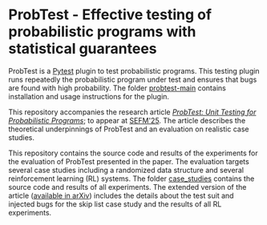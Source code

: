 # ProbTest - Effective testing of probabilistic programs with statistical guarantees

ProbTest is a [Pytest](https://docs.pytest.org/) plugin to test probabilistic programs. This testing plugin runs repeatedly the probabilistic program under test and ensures that bugs are found with high probability. The folder [probtest-main](probtest-main/) contains installation and usage instructions for the plugin.

This repository accompanies the research article [<i>ProbTest: Unit Testing for Probabilistic Programs</i>](https://arxiv.org/abs/2509.02012); to appear at [SEFM'25](https://sefm-conference.github.io/2025/). The article describes the theoretical underpinnings of ProbTest and an evaluation on realistic case studies.

This repository contains the source code and results of the experiments for the evaluation of ProbTest presented in the paper. The evaluation targets several case studies including a randomized data structure and several reinforcement learning (RL) systems. The folder [case_studies](case_studies/) contains the source code and results of all experiments. The extended version of the article ([available in arXiv](https://arxiv.org/abs/2509.02012)) includes the details about the test suit and injected bugs for the skip list case study and the results of all RL experiments.




